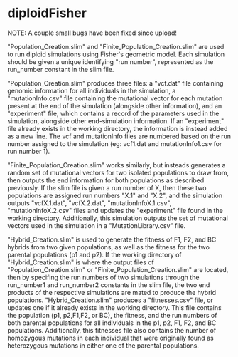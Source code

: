 # diploidFisher

NOTE: A couple small bugs have been fixed since upload!

"Population_Creation.slim" and "Finite_Population_Creation.slim" are used to run diploid simulations using Fisher's geometric model. Each simulation should be given a unique identifying "run number", represented as the run_number constant in the slim file.

"Population_Creation.slim" produces three files: a "vcf.dat" file containing genomic information for all individuals in the simulation, a "mutationInfo.csv" file containing the mutational vector for each mutation present at the end of the simulation (alongside other information), and an "experiment" file, which contains a record of the parameters used in the simulation, alongside other end-simulation information. If an "experiment" file already exists in the working directory, the information is instead added as a new line. The vcf and mutationInfo files are numbered based on the run number assigned to the simulation (eg: vcf1.dat and mutationInfo1.csv for run number 1).

"Finite_Population_Creation.slim" works similarly, but insteads generates a random set of mutational vectors for two isolated populations to draw from, then outputs the end information for both populations as described previously. If the slim file is given a run number of X, then these two populations are assigned run numbers "X.1" and "X.2", and the simulation outputs "vcfX.1.dat", "vcfX.2.dat", "mutationInfoX.1.csv", "mutationInfoX.2.csv" files and updates the "experiment" file found in the working directory. Additionally, this simulation outputs the set of mutational vectors used in the simulation in a "MutationLibrary.csv" file.

"Hybrid_Creation.slim" is used to generate the fitness of F1, F2, and BC hybrids from two given populations, as well as the fitness for the two parental populations (p1 and p2). If the working directory of "Hybrid_Creation.slim" is where the output files of "Population_Creation.slim" or "Finite_Population_Creation.slim" are located, then by specifing the run numbers of two simulations through the run_number1 and run_number2 constants in the slim file, the two end products of the respective simulations are mated to produce the hybrid populations. "Hybrid_Creation.slim" produces a "fitnesses.csv" file, or updates one if it already exists in the working directory. This file contains the population (p1, p2,F1,F2, or BC), the fitness, and the run numbers of both parental populations for all individuals in the p1, p2, F1, F2, and BC populations. Additionally, this fitnesses file also contains the number of homozygous mutations in each individual that were originally found as heterozygous mutations in either one of the parental populations.
